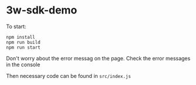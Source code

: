 # 3w-sdk-demo

To start:

```
npm install
npm run build
npm run start
```

Don't worry about the error messag on the page.
Check the error messages in the console

Then necessary code can be found in `src/index.js`
